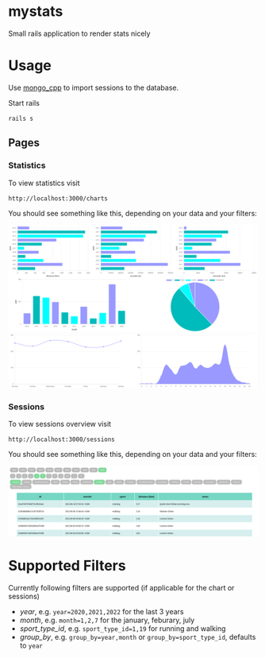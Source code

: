 # mystats
Small rails application to render stats nicely

# Usage

Use [mongo_cpp](https://github.com/TheWudu/mongo_cpp/) to import sessions to the database.

Start rails 

```
rails s
```

## Pages

### Statistics

To view statistics visit

```
http://localhost:3000/charts
```

You should see something like this, depending on your data and your filters:

![stats01](./doc/20220606_stats01.png)
![stats02](./doc/20220606_stats02.png)

### Sessions

To view sessions overview visit

```
http://localhost:3000/sessions
```

You should see something like this, depending on your data and your filters:

![sessions01](./doc/20220611_sessions01.png)

# Supported Filters

Currently following filters are supported (if applicable for the chart or sessions)

* *year*, e.g. `year=2020,2021,2022` for the last 3 years
* *month*, e.g. `month=1,2,7` for the january, feburary, july
* *sport_type_id*, e.g. `sport_type_id=1,19` for running and walking
* *group_by*, e.g. `group_by=year,month` or `group_by=sport_type_id`, defaults to `year`
